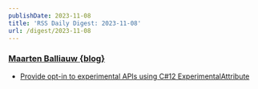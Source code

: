 ```yaml
---
publishDate: 2023-11-08
title: 'RSS Daily Digest: 2023-11-08'
url: /digest/2023-11-08
---
```


### [Maarten Balliauw {blog}](https://blog.maartenballiauw.be/)

  * [Provide opt-in to experimental APIs using C#12 ExperimentalAttribute](https://blog.maartenballiauw.be/post/2023/11/08/opt-in-to-experimental-apis-using-csharp-12-experimentalattribute.html)
  
